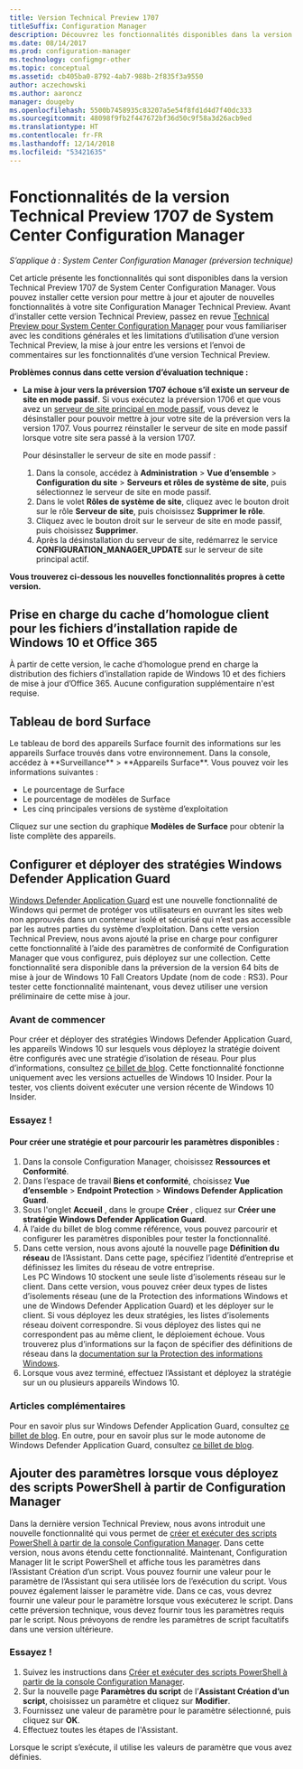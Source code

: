 ```yaml
---
title: Version Technical Preview 1707
titleSuffix: Configuration Manager
description: Découvrez les fonctionnalités disponibles dans la version Technical Preview 1707 de System Center Configuration Manager.
ms.date: 08/14/2017
ms.prod: configuration-manager
ms.technology: configmgr-other
ms.topic: conceptual
ms.assetid: cb405ba0-8792-4ab7-988b-2f835f3a9550
author: aczechowski
ms.author: aaroncz
manager: dougeby
ms.openlocfilehash: 5500b7458935c83207a5e54f8fd1d4d7f40dc333
ms.sourcegitcommit: 48098f9fb2f447672bf36d50c9f58a3d26acb9ed
ms.translationtype: HT
ms.contentlocale: fr-FR
ms.lasthandoff: 12/14/2018
ms.locfileid: "53421635"
---
```

# <a name="capabilities-in-technical-preview-1707-for-system-center-configuration-manager"></a>Fonctionnalités de la version Technical Preview 1707 de System Center Configuration Manager

*S’applique à : System Center Configuration Manager (préversion technique)*

Cet article présente les fonctionnalités qui sont disponibles dans la version Technical Preview 1707 de System Center Configuration Manager. Vous pouvez installer cette version pour mettre à jour et ajouter de nouvelles fonctionnalités à votre site Configuration Manager Technical Preview. Avant d’installer cette version Technical Preview, passez en revue [Technical Preview pour System Center Configuration Manager](../../core/get-started/technical-preview.md) pour vous familiariser avec les conditions générales et les limitations d’utilisation d’une version Technical Preview, la mise à jour entre les versions et l’envoi de commentaires sur les fonctionnalités d’une version Technical Preview.     


<!--  Known Issues Template   
**Known Issues in this Technical Preview:**
-   **Issue Name**. Details
    Workaround details.
-->

**Problèmes connus dans cette version d’évaluation technique :**
- **La mise à jour vers la préversion 1707 échoue s’il existe un serveur de site en mode passif**. Si vous exécutez la préversion 1706 et que vous avez un [serveur de site principal en mode passif](/sccm/core/get-started/capabilities-in-technical-preview-1706#site-server-role-high-availability), vous devez le désinstaller pour pouvoir mettre à jour votre site de la préversion vers la version 1707. Vous pourrez réinstaller le serveur de site en mode passif lorsque votre site sera passé à la version 1707.

  Pour désinstaller le serveur de site en mode passif :
  1. Dans la console, accédez à **Administration** > **Vue d’ensemble** > **Configuration du site** > **Serveurs et rôles de système de site**, puis sélectionnez le serveur de site en mode passif.
  2. Dans le volet **Rôles de système de site**, cliquez avec le bouton droit sur le rôle **Serveur de site**, puis choisissez **Supprimer le rôle**.
  3. Cliquez avec le bouton droit sur le serveur de site en mode passif, puis choisissez **Supprimer**.
  4. Après la désinstallation du serveur de site, redémarrez le service **CONFIGURATION_MANAGER_UPDATE** sur le serveur de site principal actif.



**Vous trouverez ci-dessous les nouvelles fonctionnalités propres à cette version.**  

<!--  Rough Section Template
##  FEATURE

### Procedure 1
### Try it out!  
 Try to complete the following tasks and then send us **Feedback** from the **Home** tab of the Ribbon to let us know how it worked:
 -  Task 1
 -  Task 2              
-->

## <a name="client-peer-cache-support-for-express-installation-files-for-windows-10-and-office-365"></a>Prise en charge du cache d’homologue client pour les fichiers d’installation rapide de Windows 10 et Office 365
<!-- 1352486 --> À partir de cette version, le cache d’homologue prend en charge la distribution des fichiers d’installation rapide de Windows 10 et des fichiers de mise à jour d’Office 365. Aucune configuration supplémentaire n'est requise.

## <a name="surface-device-dashboard"></a>Tableau de bord Surface
<!--1355788--> Le tableau de bord des appareils Surface fournit des informations sur les appareils Surface trouvés dans votre environnement. Dans la console, accédez à **Surveillance** > **Appareils Surface**. Vous pouvez voir les informations suivantes :
- Le pourcentage de Surface
- Le pourcentage de modèles de Surface
- Les cinq principales versions de système d’exploitation

Cliquez sur une section du graphique **Modèles de Surface** pour obtenir la liste complète des appareils.  

## <a name="configure-and-deploy-windows-defender-application-guard-policies"></a>Configurer et déployer des stratégies Windows Defender Application Guard
<!-- 1351960 -->

[Windows Defender Application Guard](https://blogs.windows.com/msedgedev/2016/09/27/application-guard-microsoft-edge/#XLxEbcpkuKcFebrw.97) est une nouvelle fonctionnalité de Windows qui permet de protéger vos utilisateurs en ouvrant les sites web non approuvés dans un conteneur isolé et sécurisé qui n’est pas accessible par les autres parties du système d’exploitation. Dans cette version Technical Preview, nous avons ajouté la prise en charge pour configurer cette fonctionnalité à l’aide des paramètres de conformité de Configuration Manager que vous configurez, puis déployez sur une collection. Cette fonctionnalité sera disponible dans la préversion de la version 64 bits de mise à jour de Windows 10 Fall Creators Update (nom de code : RS3). Pour tester cette fonctionnalité maintenant, vous devez utiliser une version préliminaire de cette mise à jour.

### <a name="before-you-start"></a>Avant de commencer

Pour créer et déployer des stratégies Windows Defender Application Guard, les appareils Windows 10 sur lesquels vous déployez la stratégie doivent être configurés avec une stratégie d’isolation de réseau. Pour plus d’informations, consultez [ce billet de blog](https://blogs.windows.com/msedgedev/2016/09/27/application-guard-microsoft-edge/#BmJGKPfSjHHzsMmI.97). Cette fonctionnalité fonctionne uniquement avec les versions actuelles de Windows 10 Insider. Pour la tester, vos clients doivent exécuter une version récente de Windows 10 Insider.

### <a name="try-it-out"></a>Essayez !

#### <a name="to-create-a-policy-and-to-browse-the-available-settings"></a>Pour créer une stratégie et pour parcourir les paramètres disponibles :

1. Dans la console Configuration Manager, choisissez **Ressources et Conformité**.
2. Dans l’espace de travail **Biens et conformité**, choisissez **Vue d’ensemble** > **Endpoint Protection** > **Windows Defender Application Guard**.
3. Sous l'onglet **Accueil** , dans le groupe **Créer** , cliquez sur **Créer une stratégie Windows Defender Application Guard**.
4. À l’aide du billet de blog comme référence, vous pouvez parcourir et configurer les paramètres disponibles pour tester la fonctionnalité.
5. Dans cette version, nous avons ajouté la nouvelle page **Définition du réseau** de l’Assistant. Dans cette page, spécifiez l’identité d’entreprise et définissez les limites du réseau de votre entreprise.<br>Les PC Windows 10 stockent une seule liste d’isolements réseau sur le client. Dans cette version, vous pouvez créer deux types de listes d’isolements réseau (une de la Protection des informations Windows et une de Windows Defender Application Guard) et les déployer sur le client. Si vous déployez les deux stratégies, les listes d’isolements réseau doivent correspondre. Si vous déployez des listes qui ne correspondent pas au même client, le déploiement échoue.
Vous trouverez plus d’informations sur la façon de spécifier des définitions de réseau dans la [documentation sur la Protection des informations Windows](https://docs.microsoft.com/windows/threat-protection/windows-information-protection/create-wip-policy-using-sccm).
6. Lorsque vous avez terminé, effectuez l’Assistant et déployez la stratégie sur un ou plusieurs appareils Windows 10.

### <a name="further-reading"></a>Articles complémentaires
Pour en savoir plus sur Windows Defender Application Guard, consultez [ce billet de blog](https://blogs.windows.com/msedgedev/2016/09/27/application-guard-microsoft-edge/#BmJGKPfSjHHzsMmI.97). En outre, pour en savoir plus sur le mode autonome de Windows Defender Application Guard, consultez [ce billet de blog](https://techcommunity.microsoft.com/t5/Windows-Insider-Program/Windows-Defender-Application-Guard-Standalone-mode/td-p/66903).

## <a name="add-parameters-when-you-deploy-powershell-scripts-from-configuration-manager"></a>Ajouter des paramètres lorsque vous déployez des scripts PowerShell à partir de Configuration Manager

<!-- 1236459 --->

Dans la dernière version Technical Preview, nous avons introduit une nouvelle fonctionnalité qui vous permet de [créer et exécuter des scripts PowerShell à partir de la console Configuration Manager](/sccm/core/get-started/capabilities-in-technical-preview-1706#create-and-run-powershell-scripts-from-the-configuration-manager-console).
Dans cette version, nous avons étendu cette fonctionnalité. Maintenant, Configuration Manager lit le script PowerShell et affiche tous les paramètres dans l’Assistant Création d’un script. Vous pouvez fournir une valeur pour le paramètre de l’Assistant qui sera utilisée lors de l’exécution du script. Vous pouvez également laisser le paramètre vide. Dans ce cas, vous devrez fournir une valeur pour le paramètre lorsque vous exécuterez le script.
Dans cette préversion technique, vous devez fournir tous les paramètres requis par le script. Nous prévoyons de rendre les paramètres de script facultatifs dans une version ultérieure.

### <a name="try-it-out"></a>Essayez !

1. Suivez les instructions dans [Créer et exécuter des scripts PowerShell à partir de la console Configuration Manager](/sccm/core/get-started/capabilities-in-technical-preview-1706#create-and-run-powershell-scripts-from-the-configuration-manager-console).
2. Sur la nouvelle page **Paramètres du script** de l’**Assistant Création d’un script**, choisissez un paramètre et cliquez sur **Modifier**.
3. Fournissez une valeur de paramètre pour le paramètre sélectionné, puis cliquez sur **OK**.
4. Effectuez toutes les étapes de l'Assistant.

Lorsque le script s’exécute, il utilise les valeurs de paramètre que vous avez définies.
